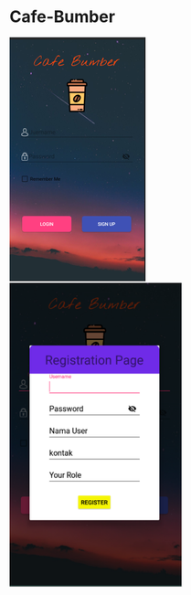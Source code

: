 # Cafe-Bumber

<img src="https://github.com/lildwagz/Cafe-Bumber/blob/master/Screenshot/pg1.PNG">
<img src="https://github.com/lildwagz/Cafe-Bumber/blob/master/Screenshot/pg2.PNG">
